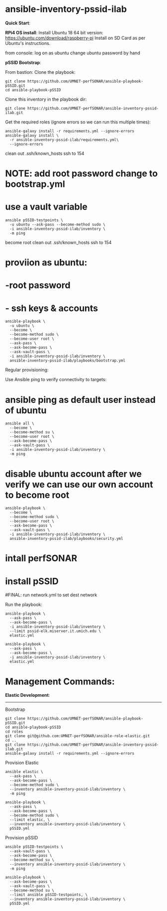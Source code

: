 # ansible-inventory-pssid-ilab

**Quick Start**:

**RPi4 OS install**:
Install Ubuntu 18 64 bit version:
https://ubuntu.com/download/raspberry-pi
Install on SD Card as per Ubuntu's instructions.

from console:
log on as ubuntu
change ubuntu password by hand


**pSSID Bootstrap**:

From bastion:
Clone the playbook:

```
git clone https://github.com/UMNET-perfSONAR/ansible-playbook-pSSID.git
cd ansible-playbook-pSSID
```

Clone this inventory in the playbook dir:
```
git clone https://github.com/UMNET-perfSONAR/ansible-inventory-pssid-ilab.git
```

Get the required roles (ignore errors so we can run this multiple times):

```
ansible-galaxy install -r requirements.yml --ignore-errors
ansible-galaxy install \
  -r ansible-inventory-pssid-ilab/requirements.yml\
  --ignore-errors
```

clean out .ssh/known_hosts
ssh to 154

# NOTE: add root password change to bootstrap.yml
# use a vault variable
```
ansible pSSID-testpoints \
  -u ubuntu --ask-pass --become-method sudo \
  -i ansible-inventory-pssid-ilab/inventory \
  -m ping
```

become root
clean out .ssh/known_hosts
ssh to 154

# proviion as ubuntu:
# -root password
# - ssh keys & accounts
```
ansible-playbook \
  -u ubuntu \
  --become \
  --become-method sudo \
  --become-user root \
  --ask-pass \
  --ask-become-pass \
  --ask-vault-pass \
  -i ansible-inventory-pssid-ilab/inventory \
  ansible-inventory-pssid-ilab/playbooks/bootstrap.yml
```

Regular provisioning:

Use Ansible ping to verify connectivity to targets:

# ansible ping as default user instead of ubuntu
```
ansible all \
  --become \
  --become-method su \
  --become-user root \
  --ask-become-pass \
  --ask-vault-pass \
  -i ansible-inventory-pssid-ilab/inventory \
  -m ping
```

# disable ubuntu account after we verify we can use our own account to become root
```
ansible-playbook \
  --become \
  --become-method sudo \
  --become-user root \
  --ask-become-pass \
  --ask-vault-pass \
  -i ansible-inventory-pssid-ilab/inventory \
  ansible-inventory-pssid-ilab/playbooks/security.yml
```

# intall perfSONAR 
# install pSSID
#FINAL: run network.yml to set dest network

Run the playbook:

```
ansible-playbook \
  --ask-pass \
  --ask-become-pass \
  -i ansible-inventory-pssid-ilab/inventory \
  --limit pssid-elk.miserver.it.umich.edu \
  elastic.yml
```

```
ansible-playbook \
  --ask-pass \
  --ask-become-pass \
  -i ansible-inventory-pssid-ilab/inventory \
  elastic.yml
```

# Management Commands:

**Elastic Development**:

---

Bootstrap

```
git clone https://github.com/UMNET-perfSONAR/ansible-playbook-pSSID.git
cd ansible-playbook-pSSID
cd roles
git clone git@github.com:UMNET-perfSONAR/ansible-role-elastic.git
cd ..
git clone https://github.com/UMNET-perfSONAR/ansible-inventory-pssid-ilab.git
ansible-galaxy install -r requirements.yml --ignore-errors
```

Provision Elastic

```
ansible elastic \
  --ask-pass \
  --ask-become-pass \
  --become-method sudo \
  --inventory ansible-inventory-pssid-ilab/inventory \
  -m ping

ansible-playbook \
  --ask-pass \
  --ask-become-pass \
  --become-method sudo \
  --limit elastic, \
  --inventory ansible-inventory-pssid-ilab/inventory \
  pSSID.yml
```

Provision pSSID

```
ansible pSSID-testpoints \
  --ask-vault-pass \
  --ask-become-pass \
  --become-method su \
  --inventory ansible-inventory-pssid-ilab/inventory \
  -m ping

ansible-playbook \
  --ask-become-pass \
  --ask-vault-pass \
  --become-method su \
  --limit ansible pSSID-testpoints, \
  --inventory ansible-inventory-pssid-ilab/inventory \
  pSSID.yml
```
